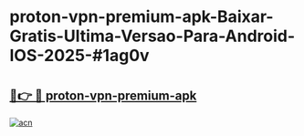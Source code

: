 # proton-vpn-premium-apk-Baixar-Gratis-Ultima-Versao-Para-Android-IOS-2025-#1ag0v

# <h2><a href="https://ainizakaria.my?title=proton-vpn-premium-apk&ref=24M">🔗👉 🔴 proton-vpn-premium-apk</a></h2>

[![acn](https://github.com/user-attachments/assets/0f9c940e-d8b0-45ae-aac7-cd30a18b3e1c)](https://ainizakaria.my?title=proton-vpn-premium-apk&ref=24M)

